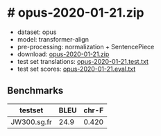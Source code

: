 # # opus-2020-01-21.zip

* dataset: opus
* model: transformer-align
* pre-processing: normalization + SentencePiece
* download: [opus-2020-01-21.zip](https://object.pouta.csc.fi/OPUS-MT-models/sg-fr/opus-2020-01-21.zip)
* test set translations: [opus-2020-01-21.test.txt](https://object.pouta.csc.fi/OPUS-MT-models/sg-fr/opus-2020-01-21.test.txt)
* test set scores: [opus-2020-01-21.eval.txt](https://object.pouta.csc.fi/OPUS-MT-models/sg-fr/opus-2020-01-21.eval.txt)

## Benchmarks

| testset               | BLEU  | chr-F |
|-----------------------|-------|-------|
| JW300.sg.fr 	| 24.9 	| 0.420 |

